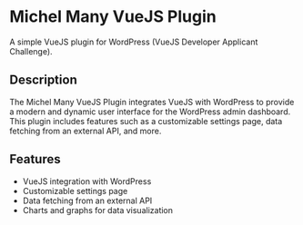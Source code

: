 # Michel Many VueJS Plugin

A simple VueJS plugin for WordPress (VueJS Developer Applicant Challenge).

## Description

The Michel Many VueJS Plugin integrates VueJS with WordPress to provide a modern and dynamic user interface for the WordPress admin dashboard. This plugin includes features such as a customizable settings page, data fetching from an external API, and more.

## Features

- VueJS integration with WordPress
- Customizable settings page
- Data fetching from an external API
- Charts and graphs for data visualization